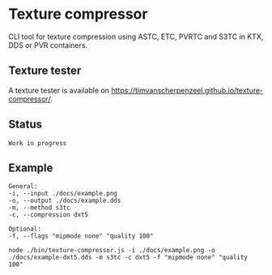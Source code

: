 # Texture compressor

CLI tool for texture compression using ASTC, ETC, PVRTC and S3TC in KTX, DDS or PVR containers.

## Texture tester

A texture tester is available on https://timvanscherpenzeel.github.io/texture-compressor/.

## Status

	Work in progress

## Example

	General:
	-i, --input ./docs/example.png
	-o, --output ./docs/example.dds
	-m, --method s3tc
	-c, --compression dxt5

	Optional:
	-f, --flags "mipmode none" "quality 100"

    node ./bin/texture-compressor.js -i ./docs/example.png -o ./docs/example-dxt5.dds -m s3tc -c dxt5 -f "mipmode none" "quality 100"
